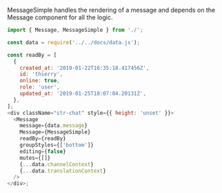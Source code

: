 MessageSimple handles the rendering of a message and depends on the Message component for all the logic.

```js
import { Message, MessageSimple } from './';

const data = require('../../docs/data.js');

const readBy = [
  {
    created_at: '2019-01-22T16:35:18.417456Z',
    id: 'thierry',
    online: true,
    role: 'user',
    updated_at: '2019-01-25T18:07:04.20131Z',
  },
];
<div className="str-chat" style={{ height: 'unset' }}>
  <Message
    message={data.message}
    Message={MessageSimple}
    readBy={readBy}
    groupStyles={['bottom']}
    editing={false}
    mutes={[]}
    {...data.channelContext}
    {...data.translationContext}
  />
</div>;
```
